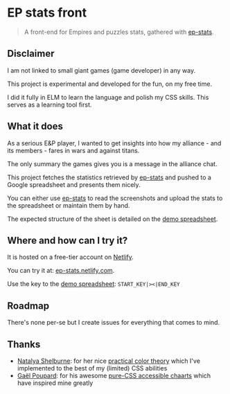 # EP stats front

> A front-end for Empires and puzzles stats, gathered with [ep-stats](https://github.com/quilicicf/ep-stats).

## Disclaimer

I am not linked to small giant games (game developer) in any way.

This project is experimental and developed for the fun, on my free time.

I did it fully in ELM to learn the language and polish my CSS skills. This serves as a learning tool first.

## What it does

As a serious E&P player, I wanted to get insights into how my alliance - and its members - fares in wars and against titans.

The only summary the games gives you is a message in the alliance chat.

This project fetches the statistics retrieved by [ep-stats](https://github.com/quilicicf/ep-stats) and pushed to a Google spreadsheet and presents them nicely.

You can either use [ep-stats](https://github.com/quilicicf/ep-stats) to read the screenshots and upload the stats to the spreadsheet or maintain them by hand.

The expected structure of the sheet is detailed on the [demo spreadsheet](https://docs.google.com/spreadsheets/d/10y4Y1UDsxU05lxI8KTaq1QVxtWtbYm5Kh7kMjbjNtAM/edit#gid=1902473722).

## Where and how can I try it?

It is hosted on a free-tier account on [Netlify](https://netlify.com).

You can try it at: [ep-stats.netlify.com](https://ep-stats.netlify.app).

Use the key to the [demo spreadsheet](https://docs.google.com/spreadsheets/d/10y4Y1UDsxU05lxI8KTaq1QVxtWtbYm5Kh7kMjbjNtAM/edit#gid=1902473722): `START_KEY|>‍﻿⁠⁠‌​‌﻿​‌‌​‌​‌‌‍⁠​‍⁠‌​‌‌‍⁠‌‌​⁠‌​‍﻿‌⁠‌​​‌‍‌‌﻿‌‌‍‌‌⁠⁠​﻿​​﻿‌‍‍‌﻿‍‌‌​‌⁠﻿⁠‌​‍﻿‍⁠‌​‌⁠﻿‌‌⁠‌‌​‌‌​‌﻿​​‌⁠‌​﻿⁠‌​‍﻿‌⁠‌​‍‌﻿‍‌⁠‍​​‍‍‍​﻿﻿‍‌﻿​﻿​​​⁠‌⁠﻿‌﻿﻿​﻿​‍‌⁠‍‍⁠‌‍‍‌﻿﻿​‌⁠‍⁠‌​‍​​⁠﻿‌​‌‌⁠‍‍‌﻿​⁠‌​﻿‌‌﻿﻿‌﻿​​﻿‍‌﻿​‌​‍​﻿﻿‌‍⁠‍‍⁠​‍​‌‌⁠‍⁠​‌‍‌​‍‍‌‍​‌​‍‌‍​​‍⁠‌﻿​​​​​‍‍⁠‌​‍﻿‍⁠‌​‌‌﻿‌⁠﻿​​​‌​﻿‌‍⁠‌‌﻿‌‍﻿⁠‌​‍﻿‌‌‌‌‌​‌‌‍‍‌⁠﻿‌‌​‍﻿﻿<|END_KEY`

## Roadmap

There's none per-se but I create issues for everything that comes to mind.

## Thanks

* [Natalya Shelburne](https://github.com/tallys): for her nice [practical color theory](https://tallys.github.io/color-theory/) which I've implemented to the best of my (limited) CSS abilities
* [Gaël Poupard](https://github.com/ffoodd): for his awesome [pure-CSS accessible chaarts](https://ffoodd.github.io/chaarts/) which have inspired mine greatly
